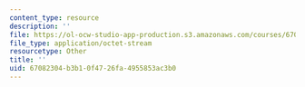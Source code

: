 ```yaml
---
content_type: resource
description: ''
file: https://ol-ocw-studio-app-production.s3.amazonaws.com/courses/67082304b3b10f4726fa4955853ac3b0_ocw01f05final.pdf
file_type: application/octet-stream
resourcetype: Other
title: ''
uid: 67082304-b3b1-0f47-26fa-4955853ac3b0
---
```

